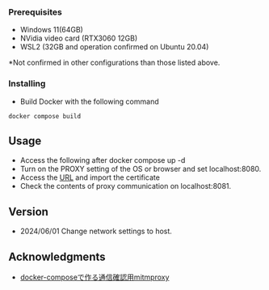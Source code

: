 ### Prerequisites

* Windows 11(64GB)
* NVidia video card (RTX3060 12GB)
* WSL2 (32GB and operation confirmed on Ubuntu 20.04)

*Not confirmed in other configurations than those listed above.

### Installing

* Build Docker with the following command
```
docker compose build
```

## Usage

* Access the following after docker compose up -d
* Turn on the PROXY setting of the OS or browser and set localhost:8080.
* Access the [URL](http://mitm.it/) and import the certificate
* Check the contents of proxy communication on localhost:8081.

## Version

* 2024/06/01 Change network settings to host.

## Acknowledgments

* [docker-composeで作る通信確認用mitmproxy](https://qiita.com/garupon/items/5540ea14809361e92d99)